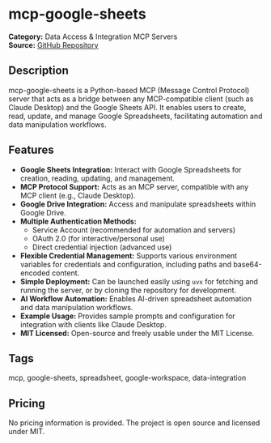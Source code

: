 # mcp-google-sheets

**Category:** Data Access & Integration MCP Servers  
**Source:** [GitHub Repository](https://github.com/xing5/mcp-google-sheets)

## Description
mcp-google-sheets is a Python-based MCP (Message Control Protocol) server that acts as a bridge between any MCP-compatible client (such as Claude Desktop) and the Google Sheets API. It enables users to create, read, update, and manage Google Spreadsheets, facilitating automation and data manipulation workflows.

## Features
- **Google Sheets Integration:** Interact with Google Spreadsheets for creation, reading, updating, and management.
- **MCP Protocol Support:** Acts as an MCP server, compatible with any MCP client (e.g., Claude Desktop).
- **Google Drive Integration:** Access and manipulate spreadsheets within Google Drive.
- **Multiple Authentication Methods:**
  - Service Account (recommended for automation and servers)
  - OAuth 2.0 (for interactive/personal use)
  - Direct credential injection (advanced use)
- **Flexible Credential Management:** Supports various environment variables for credentials and configuration, including paths and base64-encoded content.
- **Simple Deployment:** Can be launched easily using `uvx` for fetching and running the server, or by cloning the repository for development.
- **AI Workflow Automation:** Enables AI-driven spreadsheet automation and data manipulation workflows.
- **Example Usage:** Provides sample prompts and configuration for integration with clients like Claude Desktop.
- **MIT Licensed:** Open-source and freely usable under the MIT License.

## Tags
mcp, google-sheets, spreadsheet, google-workspace, data-integration

## Pricing
No pricing information is provided. The project is open source and licensed under MIT.
